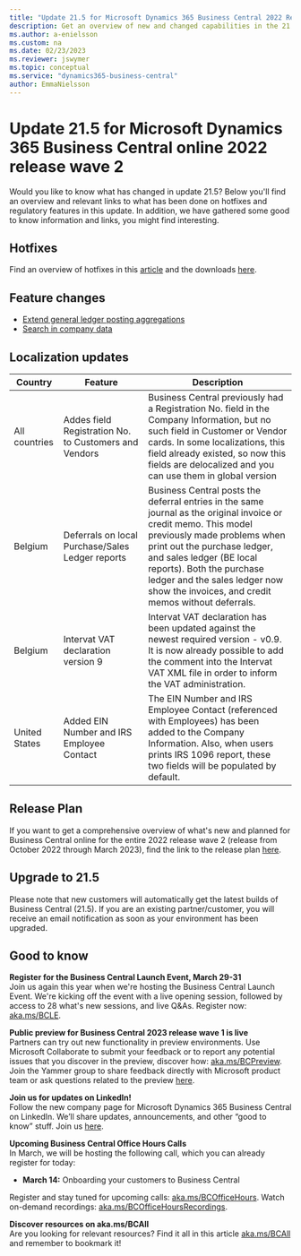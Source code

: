 ```yaml
---
title: "Update 21.5 for Microsoft Dynamics 365 Business Central 2022 Release Wave 2"
description: Get an overview of new and changed capabilities in the 21.5 update of Business Central online, which is part of 2022 release wave 2.
ms.author: a-enielsson
ms.custom: na
ms.date: 02/23/2023
ms.reviewer: jswymer
ms.topic: conceptual
ms.service: "dynamics365-business-central"
author: EmmaNielsson
---
```


# Update 21.5 for Microsoft Dynamics 365 Business Central online 2022 release wave 2

Would you like to know what has changed in update 21.5? Below you'll find an overview and relevant links to what has been done on hotfixes and regulatory features in this update. In addition, we have gathered some good to know information and links, you might find interesting.

## Hotfixes

Find an overview of hotfixes in this [article](https://support.microsoft.com/help/5023401) and the downloads [here](https://aka.ms/BCDownload).


## Feature changes

- [Extend general ledger posting aggregations](/dynamics365-release-plan/2022wave2/smb/dynamics365-business-central/extend-general-ledger-posting-aggregations)
- [Search in company data](/dynamics365-release-plan/2022wave2/smb/dynamics365-business-central/search-company-data-preview)



## Localization updates

| Country| Feature  |Description|
|-------------|--------------|--------------|
| All countries | Addes field Registration No. to Customers and Vendors | Business Central previously had a Registration No. field in the Company Information, but no such field in Customer or Vendor cards. In some localizations, this field already existed, so now this fields are delocalized and you can use them in global version
| Belgium | Deferrals on local Purchase/Sales Ledger reports | Business Central posts the deferral entries in the same journal as the original invoice or credit memo. This model previously made problems when print out the purchase ledger, and sales ledger (BE local reports). Both the purchase ledger and the sales ledger now show the invoices, and credit memos without deferrals.|
| Belgium | Intervat VAT declaration version 9 | Intervat VAT declaration has been updated against the newest required version - v0.9. It is now already possible to add the comment into the Intervat VAT XML file in order to inform the VAT administration. |
| United States | Added EIN Number and IRS Employee Contact | The EIN Number and IRS Employee Contact (referenced with Employees) has been added to the Company Information. Also, when users prints IRS 1096 report, these two fields will be populated by default. |

## Release Plan

If you want to get a comprehensive overview of what's new and planned for Business Central online for the entire 2022 release wave 2 (release from October 2022 through March 2023), find the link to the release plan [here](/dynamics365-release-plan/2022wave2/smb/dynamics365-business-central/planned-features).

## Upgrade to 21.5

Please note that new customers will automatically get the latest builds of Business Central (21.5). If you are an existing partner/customer, you will receive an email notification as soon as your environment has been upgraded.

## Good to know

**Register for the Business Central Launch Event, March 29-31**  
Join us again this year when we're hosting the Business Central Launch Event. We're kicking off the event with a live opening session, followed by access to 28 what's new sessions, and live Q&As. Register now: [aka.ms/BCLE](https://aka.ms/BCLE).   

**Public preview for Business Central 2023 release wave 1 is live**  
Partners can try out new functionality in preview environments. Use Microsoft Collaborate to submit your feedback or to report any potential issues that you discover in the preview, discover how: [aka.ms/BCPreview](https://aka.ms/BCPreview). Join the Yammer group to share feedback directly with Microsoft product team or ask questions related to the preview [here](https://www.yammer.com/dynamicsnavdev/#/threads/inGroup?type=in_group&feedId=128509960192&view=all).

**Join us for updates on LinkedIn!**  
Follow the new company page for Microsoft Dynamics 365 Business Central on LinkedIn. We’ll share updates, announcements, and other “good to know” stuff. Join us [here](https://www.linkedin.com/company/microsoft-dynamics-365-business-central/). 

**Upcoming Business Central Office Hours Calls**  
In March, we will be hosting the following call, which you can already register for today:

- **March 14:** Onboarding your customers to Business Central

Register and stay tuned for upcoming calls: [aka.ms/BCOfficeHours](https://aka.ms/BCOfficeHours). Watch on-demand recordings: [aka.ms/BCOfficeHoursRecordings](https://aka.ms/BCOfficeHoursRecordings). 

**Discover resources on aka.ms/BCAll**  
Are you looking for relevant resources? Find it all in this article [aka.ms/BCAll](https://aka.ms/BCAll) and remember to bookmark it!
